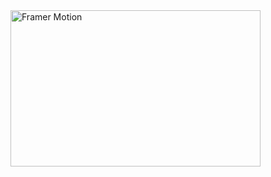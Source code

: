 <img src="https://camo.githubusercontent.com/55b815f18c4fd0de99f9c4ffe24eaefc6aab321a9fa5ee5090fc0556a1bdcb57/68747470733a2f2f7374617469632e6672616d65722e636f6d2f6d6f74696f6e2f6d6f74696f6e2d726561646d652d342e676966" width="400" height="250" alt="Framer Motion" data-canonical-src="https://static.framer.com/motion/motion-readme-4.gif" style="max-width:100%;">
